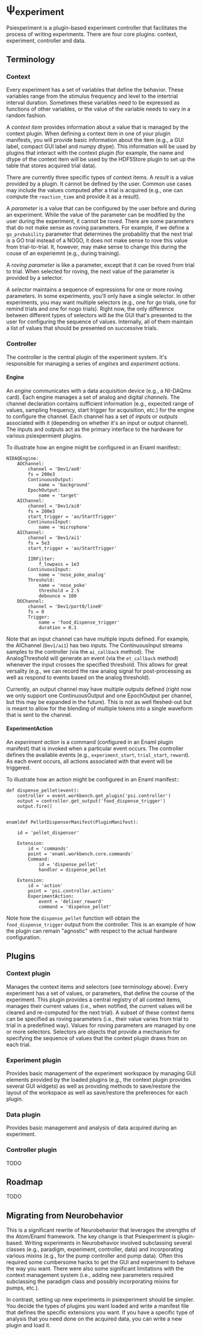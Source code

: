 ψ<sub>experiment</sub>
======================

Psiexperiment is a plugin-based experiment controller that facilitates the
process of writing experiments. There are four core plugins: context,
experiment, controller and data.

Terminology
-----------

### Context

Every experiment has a set of variables that define the behavior. These
variables range from the stimulus frequency and level to the intertrial
interval duration. Sometimes these variables need to be expressed as functions
of other variables, or the value of the variable needs to vary in a random
fashion.

A *context item* provides information about a value that is managed by the
context plugin. When defining a context item in one of your plugin manifests,
you will provide basic information about the item (e.g., a GUI label, compact
GUI label and numpy dtype). This information will be used by plugins that
interact with the context plugin (for example, the name and dtype of the
context item will be used by the HDF5Store plugin to set up the table that
stores acquired trial data).

There are currently three specific types of context items. A *result* is a
value provided by a plugin. It cannot be defined by the user. Common use cases
may include the values computed after a trial is acquired (e.g., one can
compute the `reaction_time` and provide it as a result).

A *parameter* is a value that can be configured by the user before and during
an experiment. While the value of the parameter can be modified by the user
during the experiment, it cannot be roved. There are some parameters that do
not make sense as roving parameters. For example, if we define a
`go_probability` parameter that determines the probability that the next trial
is a GO trial instead of a NOGO, it does not make sense to rove this value from
trial-to-trial. It, however, may make sense to change this during the couse of
an experiemnt (e.g., during training).

A *roving parameter* is like a parameter, except that it can be roved from
trial to trial. When selected for roving, the next value of the parameter is
provided by a selector.

A *selector* maintains a sequence of expressions for one or more roving
parameters. In some experiments, you'll only have a single selector. In other
experiments, you may want multiple selectors (e.g., one for go trials, one for
remind trials and one for nogo trials). Right now, the only difference between
different types of selectors will be the GUI that's presented to the user for
configuring the sequence of values. Internally, all of them maintain a list of
values that should be presented on successive trials.

### Controller

The controller is the central plugin of the experiment system. It's responsible
for managing a series of *engines* and *experiment actions*. 

#### Engine

An *engine* communicates with a data acquisition device (e.g., a NI-DAQmx
card). Each engine manages a set of analog and digital *channels*. The channel
declaration contains sufficient information (e.g., expected range of values,
sampling frequency, start trigger for acquisition, etc.) for the engine to
configure the channel. Each channel has a set of *inputs* or *outputs*
associated with it (depending on whether it's an input or output channel). The
inputs and outputs act as the primary interface to the hardware for various
psiexpermient plugins. 

To illustrate how an engine might be configured in an Enaml manifest::

    NIDAQEngine:
        AOChannel:
            channel = 'Dev1/ao0'
            fs = 200e3
            ContinuousOutput:
                name = 'background'
            EpochOutput:
                name = 'target'
        AIChannel:
            channel = 'Dev1/ai0'
            fs = 200e3
            start_trigger = 'ao/StartTrigger'
            ContinuousInput:
                name = 'microphone'
        AIChannel:
            channel = 'Dev1/ai1'
            fs = 5e3
            start_trigger = 'ao/StartTrigger'

			IIRFilter:
				f_lowpass = 1e3
            ContinuousInput:
                name = 'nose_poke_analog'
            Threshold:
                name = 'nose_poke'
                threshold = 2.5
                debounce = 100
        DOChannel:
            channel = 'Dev1/port0/line0'
            fs = 0
            Trigger:
                name = 'food_dispense_trigger'
                duration = 0.1    


Note that an input channel can have multiple inputs defined. For example, the
AIChannel (`Dev1/ai1`) has two inputs. The ContinuousInput streams samples to
the controller (via the `ai_callback` method). The AnalogThreshold will
generate an event (via the `et_callback` method) whenever the input crosses the
specified threshold. This allows for great versality (e.g., we can record the
raw analog signal for post-processing as well as respond to events based on the
analog threshold).

Currently, an output channel may have multiple outputs defined (right now we
only support one ContinuousOutput and one EpochOutput per channel, but this may
be expanded in the future). This is not as well fleshed-out but is meant to
allow for the blending of multiple tokens into a single waveform that is sent
to the channel.

#### ExperimentAction

An *experiment action* is a command (configured in an Enaml plugin manifest)
that is invoked when a particular event occurs. The controller defines the
available events (e.g., `experiment_start`, `trial_start`, `reward`). As each
event occurs, all actions associated with that event will be triggered.

To illustrate how an action might be configured in an Enaml manifest::

    def dispense_pellet(event):
        controller = event.workbench.get_plugin('psi.controller')
        output = controller.get_output('food_dispense_trigger')
        output.fire()


    enamldef PelletDispenserManifest(PluginManifest):

        id = 'pellet_dispenser'

        Extension:
            id = 'commands'
            point = 'enaml.workbench.core.commands'
            Command:
                id = 'dispense_pellet'
                handler = dispense_pellet

        Extension:
            id = 'action'
            point = 'psi.controller.actions'
            ExperimentAction:
                event = 'deliver_reward'
                command = 'dispense_pellet'


Note how the `dispense_pellet` function will obtain the `food_dispense_trigger`
output from the controller. This is an example of how the plugin can remain
"agnostic" with respect to the actual hardware configuration.


Plugins
-------

### Context plugin

Manages the context items and selectors (see terminology above).  Every
experiment has a set of values, or parameters, that define the course of the
experiment.  This plugin provides a central registry of all context items,
manages their current values (i.e., when notified, the current values will be
cleared and re-computed for the next trial).  A subset of these context items
can be specified as roving parameters (i.e., their value varies from trial to
trial in a predefined way). Values for roving parameters are managed by one or
more selectors.  Selectors are objects that provide a mechanism for specifying
the sequence of values that the context plugin draws from on each trial. 

### Experiment plugin

Provides basic management of the experiment workspace by managing GUI elements
provided by the loaded plugins (e.g., the context plugin provides several GUI
widgets) as well as providing methods to save/restore the layout of the
workspace as well as save/restore the preferences for each plugin.

### Data plugin

Provides basic management and analysis of data acquired during an experiment.

### Controller plugin

TODO


Roadmap
-------

TODO

Migrating from Neurobehavior 
----------------------------

This is a significant rewrite of Neurobehavior that leverages the strengths of
the Atom/Enaml framework. The key change is that Psiexperiment is plugin-based.
Writing experiments in Neurobehavior involved subclassing several classes
(e.g., paradigm, experiment, controller, data) and incorporating various mixins
(e.g., for the pump controller and pump data). Often this required some
cumbersome hacks to get the GUI and experiment to behave the way you want.
There were also some significant limitations with the context management system
(i.e., adding new parameters required subclassing the paradigm class and
possibly incorporating mixins for pumps, etc.). 

In contrast, setting up new experiments in psiexperiment should be simpler. You
decide the types of plugins you want loaded and write a manifest file that
defines the specific extensions you want. If you have a specific type of
analysis that you need done on the acquired data, you can write a new plugin
and load it.
